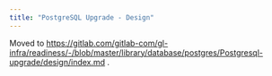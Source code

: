 ```yaml
---
title: "PostgreSQL Upgrade - Design"
---
```


Moved to https://gitlab.com/gitlab-com/gl-infra/readiness/-/blob/master/library/database/postgres/Postgresql-upgrade/design/index.md .

